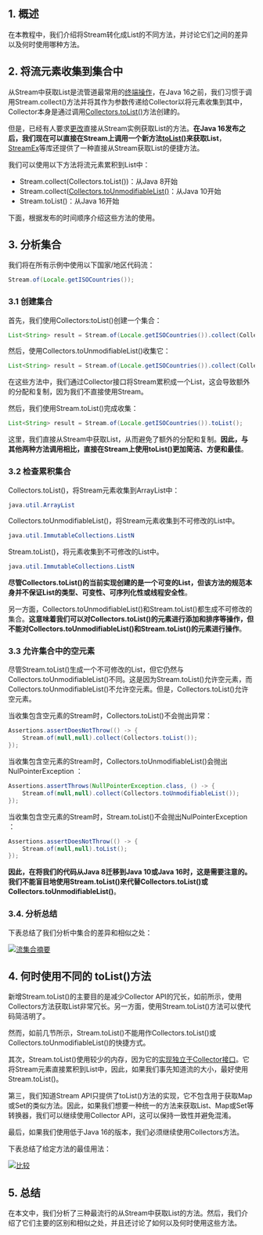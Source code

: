 ## 1. 概述

在本教程中，我们介绍将Stream转化成List的不同方法，并讨论它们之间的差异以及何时使用哪种方法。

## 2. 将流元素收集到集合中

从Stream中获取List是流管道最常用的[终端操作]()，在Java 16之前，我们习惯于调用Stream.collect()方法并将其作为参数传递给Collector以将元素收集到其中，Collector本身是通过调用[Collectors.toList()]()方法创建的。

但是，已经有人要求[更改](https://bugs-stage.openjdk.java.net/browse/JDK-8256441)直接从Stream实例获取List的方法。**在Java 16发布之后，我们现在可以直接在Stream上调用一个新方法[toList()]()来获取List**，[StreamEx]()等库还提供了一种直接从Stream获取List的便捷方法。

我们可以使用以下方法将流元素累积到List中：

-   Stream.collect(Collectors.toList())：从Java 8开始
-   Stream.collect([Collectors.toUnmodifiableList()]()：从Java 10开始
-   Stream.toList()：从Java 16开始

下面，根据发布的时间顺序介绍这些方法的使用。

## 3. 分析集合

我们将在所有示例中使用以下国家/地区代码流：

```java
Stream.of(Locale.getISOCountries());

```

### 3.1 创建集合

首先，我们使用Collectors:toList()创建一个集合：

```java
List<String> result = Stream.of(Locale.getISOCountries()).collect(Collectors.toList());
```

然后，使用Collectors.toUnmodifiableList()收集它：

```java
List<String> result = Stream.of(Locale.getISOCountries()).collect(Collectors.toUnmodifiableList());
```

在这些方法中，我们通过Collector接口将Stream累积成一个List，这会导致额外的分配和复制，因为我们不直接使用Stream。

然后，我们使用Stream.toList()完成收集：

```java
List<String> result = Stream.of(Locale.getISOCountries()).toList();
```

这里，我们直接从Stream中获取List，从而避免了额外的分配和复制。**因此，与其他两种方法调用相比，直接在Stream上使用toList()更加简洁、方便和最佳**。

### 3.2 检查累积集合

Collectors.toList()，将Stream元素收集到ArrayList中：

```java
java.util.ArrayList
```

Collectors.toUnmodifiableList()，将Stream元素收集到不可修改的List中。

```java
java.util.ImmutableCollections.ListN
```

Stream.toList()，将元素收集到不可修改的List中。

```java
java.util.ImmutableCollections.ListN
```

**尽管Collectors.toList()的当前实现创建的是一个可变的List，但该方法的规范本身并不保证List的类型、可变性、可序列化性或线程安全性**。

另一方面，Collectors.toUnmodifiableList()和Stream.toList()都生成不可修改的集合。**这意味着我们可以对Collectors.toList()的元素进行添加和排序等操作，但不能对Collectors.toUnmodifiableList()和Stream.toList()的元素进行操作**。 

### 3.3 允许集合中的空元素

尽管Stream.toList()生成一个不可修改的List，但它仍然与Collectors.toUnmodifiableList()不同。这是因为Stream.toList()允许空元素，而Collectors.toUnmodifiableList()不允许空元素。但是，Collectors.toList()允许空元素。

当收集包含空元素的Stream时，Collectors.toList()不会抛出异常：

```java
Assertions.assertDoesNotThrow(() -> {
    Stream.of(null,null).collect(Collectors.toList());
});
```

当收集包含空元素的Stream时，Collectors.toUnmodifiableList()会抛出NulPointerException ：

```java
Assertions.assertThrows(NullPointerException.class, () -> {
    Stream.of(null,null).collect(Collectors.toUnmodifiableList());
});
```

当收集包含空元素的Stream时，Stream.toList()不会抛出NulPointerException ：

```java
Assertions.assertDoesNotThrow(() -> {
    Stream.of(null,null).toList();
});
```

**因此，在将我们的代码从Java 8迁移到Java 10或Java 16时，这是需要注意的。我们不能盲目地使用Stream.toList()来代替Collectors.toList()或Collectors.toUnmodifiableList()**。

### 3.4. 分析总结

下表总结了我们分析中集合的差异和相似之处：

[![流集合摘要](https://www.baeldung.com/wp-content/uploads/2021/09/stream-list-summary.png)](https://www.baeldung.com/wp-content/uploads/2021/09/stream-list-summary.png)

## 4. 何时使用不同的 toList()方法

新增Stream.toList()的主要目的是减少Collector API的冗长，如前所示，使用Collectors方法获取List非常冗长。另一方面，使用Stream.toList()方法可以使代码简洁明了。

然而，如前几节所示，Stream.toList()不能用作Collectors.toList()或Collectors.toUnmodifiableList()的快捷方式。

其次，Stream.toList()使用较少的内存，因为它的[实现独立于Collector接口](https://blogs.oracle.com/javamagazine/hidden-gems-jdk16-jdk17-jep)。它将Stream元素直接累积到List中，因此，如果我们事先知道流的大小，最好使用Stream.toList()。

第三，我们知道Stream API只提供了toList()方法的实现，它不包含用于获取Map或Set的类似方法。因此，如果我们想要一种统一的方法来获取List、Map或Set等转换器，我们可以继续使用Collector API，这可以保持一致性并避免混淆。

最后，如果我们使用低于Java 16的版本，我们必须继续使用Collectors方法。

下表总结了给定方法的最佳用法：

[![比较](https://www.baeldung.com/wp-content/uploads/2021/09/comparison.png)](https://www.baeldung.com/wp-content/uploads/2021/09/comparison.png)

## 5. 总结

在本文中，我们分析了三种最流行的从Stream中获取List的方法。然后，我们介绍了它们主要的区别和相似之处，并且还讨论了如何以及何时使用这些方法。